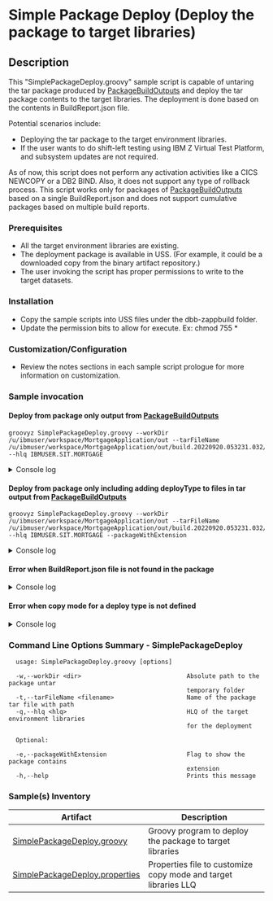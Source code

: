 # Simple Package Deploy (Deploy the package to target libraries)
## Description
This "SimplePackageDeploy.groovy" sample script is capable of untaring the tar package produced by [PackageBuildOutputs](../PackageBuildOutputs/) and deploy the tar package contents to the target libraries. The deployment is done based on the contents in BuildReport.json file.

Potential scenarios include:
* Deploying the tar package to the target environment libraries.
* If the user wants to do shift-left testing using IBM Z Virtual Test Platform, and subsystem updates are not required.

As of now, this script does not perform any activation activities like a CICS NEWCOPY or a DB2 BIND. Also, it does not support any type of rollback process.
This script works only for packages of [PackageBuildOutputs](../PackageBuildOutputs/) based on a single BuildReport.json and does not support cumulative packages based on multiple build reports.

### Prerequisites

* All the target environment libraries are existing.
* The deployment package is available in USS. (For example, it could be a downloaded copy from the binary artifact repository.)
* The user invoking the script has proper permissions to write to the target datasets.

### Installation
* Copy the sample scripts into USS files under the dbb-zappbuild folder.
* Update the permission bits to allow for execute. Ex: chmod 755 *

### Customization/Configuration
* Review the notes sections in each sample script prologue for more information on customization.

### Sample invocation

#### Deploy from package only output from [PackageBuildOutputs](../PackageBuildOutputs/)
```
groovyz SimplePackageDeploy.groovy --workDir /u/ibmuser/workspace/MortgageApplication/out --tarFileName /u/ibmuser/workspace/MortgageApplication/out/build.20220920.053231.032/packageWithoutExtn.tar --hlq IBMUSER.SIT.MORTGAGE
```

<details>
  <summary>Console log</summary>

SimplePackageDeploy console output

```
** SimplePackageDeploy start at 20221111.064802.048
** Created tar file extract directory /u/ibmuser/workspace/MortgageApplication/out/DeployFiles_20221111.064802.048
** Untar file at /u/ibmuser/workspace/MortgageApplication/out/build.20220920.053231.032/packageWithoutExtn.tar.

Package untar done to /u/ibmuser/workspace/MortgageApplication/out/DeployFiles_20221111.064802.048

** Deploying the contents in /u/ibmuser/workspace/MortgageApplication/out/DeployFiles_20221111.064802.048/BuildReport.json

Extracted file /u/ibmuser/workspace/MortgageApplication/out/DeployFiles_20221111.064802.048/IBMUSER.MORT0001.LOAD/EPSMORT is of type MAPLOAD
Copied source file - IBMUSER.MORT0001.LOAD/EPSMORT to Target PDS - IBMUSER.SIT.MORTGAGE.MAPLOAD

Extracted file /u/ibmuser/workspace/MortgageApplication/out/DeployFiles_20221111.064802.048/IBMUSER.MORT0001.LOAD/EPSMLIS is of type MAPLOAD
Copied source file - IBMUSER.MORT0001.LOAD/EPSMLIS to Target PDS - IBMUSER.SIT.MORTGAGE.MAPLOAD

Extracted file /u/ibmuser/workspace/MortgageApplication/out/DeployFiles_20221111.064802.048/IBMUSER.MORT0001.LOAD/EPSCSMRT is of type CICSLOAD
Copied source file - IBMUSER.MORT0001.LOAD/EPSCSMRT to Target PDS - IBMUSER.SIT.MORTGAGE.CICSLOAD

Extracted file /u/ibmuser/workspace/MortgageApplication/out/DeployFiles_20221111.064802.048/IBMUSER.MORT0001.DBRM/EPSCMORT is of type DBRM
Copied source file - IBMUSER.MORT0001.DBRM/EPSCMORT to Target PDS - IBMUSER.SIT.MORTGAGE.DBRM

Extracted file /u/ibmuser/workspace/MortgageApplication/out/DeployFiles_20221111.064802.048/IBMUSER.MORT0001.LOAD/EPSCMORT is of type CICSLOAD
Copied source file - IBMUSER.MORT0001.LOAD/EPSCMORT to Target PDS - IBMUSER.SIT.MORTGAGE.CICSLOAD

Extracted file /u/ibmuser/workspace/MortgageApplication/out/DeployFiles_20221111.064802.048/IBMUSER.MORT0001.LOAD/DATEVAL is of type LOAD
Copied source file - IBMUSER.MORT0001.LOAD/DATEVAL to Target PDS - IBMUSER.SIT.MORTGAGE.LOAD

Extracted file /u/ibmuser/workspace/MortgageApplication/out/DeployFiles_20221111.064802.048/IBMUSER.MORT0001.LOAD/LENPGM is of type LOAD
Copied source file - IBMUSER.MORT0001.LOAD/LENPGM to Target PDS - IBMUSER.SIT.MORTGAGE.LOAD

Cleaning up the temporary folder - /u/ibmuser/workspace/MortgageApplication/out/DeployFiles_20221111.064802.048

** Build finished
```
</details>


#### Deploy from package only including adding deployType to files in tar output from [PackageBuildOutputs](../PackageBuildOutputs/)
```
groovyz SimplePackageDeploy.groovy --workDir /u/ibmuser/workspace/MortgageApplication/out --tarFileName /u/ibmuser/workspace/MortgageApplication/out/build.20220920.053231.032/packageWithExtn.tar --hlq IBMUSER.SIT.MORTGAGE --packageWithExtension
```

<details>
  <summary>Console log</summary>

SimplePackageDeploy console output

```
** SimplePackageDeploy start at 20221111.064958.049
** Created tar file extract directory /u/ibmuser/workspace/MortgageApplication/out/DeployFiles_20221111.064958.049
** Untar file at /u/ibmuser/workspace/MortgageApplication/out/build.20220920.053231.032/packageWithExtn.tar.

Package untar done to /u/ibmuser/workspace/MortgageApplication/out/DeployFiles_20221111.064958.049

** Deploying the contents in /u/ibmuser/workspace/MortgageApplication/out/DeployFiles_20221111.064958.049/BuildReport.json

Extracted file /u/ibmuser/workspace/MortgageApplication/out/DeployFiles_20221111.064958.049/IBMUSER.MORT0001.LOAD/EPSMORT.MAPLOAD is of type MAPLOAD
Copied source file - IBMUSER.MORT0001.LOAD/EPSMORT to Target PDS - IBMUSER.SIT.MORTGAGE.MAPLOAD

Extracted file /u/ibmuser/workspace/MortgageApplication/out/DeployFiles_20221111.064958.049/IBMUSER.MORT0001.LOAD/EPSMLIS.MAPLOAD is of type MAPLOAD
Copied source file - IBMUSER.MORT0001.LOAD/EPSMLIS to Target PDS - IBMUSER.SIT.MORTGAGE.MAPLOAD

Extracted file /u/ibmuser/workspace/MortgageApplication/out/DeployFiles_20221111.064958.049/IBMUSER.MORT0001.LOAD/EPSCSMRT.CICSLOAD is of type CICSLOAD
Copied source file - IBMUSER.MORT0001.LOAD/EPSCSMRT to Target PDS - IBMUSER.SIT.MORTGAGE.CICSLOAD

Extracted file /u/ibmuser/workspace/MortgageApplication/out/DeployFiles_20221111.064958.049/IBMUSER.MORT0001.DBRM/EPSCMORT.DBRM is of type DBRM
Copied source file - IBMUSER.MORT0001.DBRM/EPSCMORT to Target PDS - IBMUSER.SIT.MORTGAGE.DBRM

Extracted file /u/ibmuser/workspace/MortgageApplication/out/DeployFiles_20221111.064958.049/IBMUSER.MORT0001.LOAD/EPSCMORT.CICSLOAD is of type CICSLOAD
Copied source file - IBMUSER.MORT0001.LOAD/EPSCMORT to Target PDS - IBMUSER.SIT.MORTGAGE.CICSLOAD

Extracted file /u/ibmuser/workspace/MortgageApplication/out/DeployFiles_20221111.064958.049/IBMUSER.MORT0001.LOAD/DATEVAL.LOAD is of type LOAD
Copied source file - IBMUSER.MORT0001.LOAD/DATEVAL to Target PDS - IBMUSER.SIT.MORTGAGE.LOAD

Extracted file /u/ibmuser/workspace/MortgageApplication/out/DeployFiles_20221111.064958.049/IBMUSER.MORT0001.LOAD/LENPGM.LOAD is of type LOAD
Copied source file - IBMUSER.MORT0001.LOAD/LENPGM to Target PDS - IBMUSER.SIT.MORTGAGE.LOAD

Cleaning up the temporary folder - /u/ibmuser/workspace/MortgageApplication/out/DeployFiles_20221111.064958.049

** Build finished
```
</details>

#### Error when BuildReport.json file is not found in the package

<details>
  <summary>Console log</summary>

SimplePackageDeploy console output

```
** SimplePackageDeploy start at 20221111.065624.056
** Created tar file extract directory /u/ibmuser/workspace/MortgageApplication/out/DeployFiles_20221111.065624.056
** Untar file at /u/ibmuser/workspace/MortgageApplication/out/multiBuildPackageWithoutExtn.tar.

Package untar done to /u/ibmuser/workspace/MortgageApplication/out/DeployFiles_20221111.065624.056
** Build report data at /u/ibmuser/workspace/MortgageApplication/out/DeployFiles_20221111.065624.056/BuildReport.json not found
** Deployment stopped

Cleaning up the temporary folder - /u/ibmuser/workspace/MortgageApplication/out/DeployFiles_20221111.065624.056

** Build finished
```
</details>


#### Error when copy mode for a deploy type is not defined

<details>
  <summary>Console log</summary>

SimplePackageDeploy console output

```
** SimplePackageDeploy start at 20221111.065252.052
** Created tar file extract directory /u/ibmuser/workspace/MortgageApplication/out/DeployFiles_20221111.065252.052
** Untar file at /u/ibmuser/workspace/MortgageApplication/out/build.20220920.053231.032/packageWithoutExtn.tar.

Package untar done to /u/ibmuser/workspace/MortgageApplication/out/DeployFiles_20221111.065252.052

** Deploying the contents in /u/ibmuser/workspace/MortgageApplication/out/DeployFiles_20221111.065252.052/BuildReport.json

Extracted file /u/ibmuser/workspace/MortgageApplication/out/DeployFiles_20221111.065252.052/IBMUSER.MORT0001.LOAD/EPSMORT is of type MAPLOAD
Copied source file - IBMUSER.MORT0001.LOAD/EPSMORT to Target PDS - IBMUSER.SIT.MORTGAGE.MAPLOAD

Extracted file /u/ibmuser/workspace/MortgageApplication/out/DeployFiles_20221111.065252.052/IBMUSER.MORT0001.LOAD/EPSMLIS is of type MAPLOAD
Copied source file - IBMUSER.MORT0001.LOAD/EPSMLIS to Target PDS - IBMUSER.SIT.MORTGAGE.MAPLOAD

Extracted file /u/ibmuser/workspace/MortgageApplication/out/DeployFiles_20221111.065252.052/IBMUSER.MORT0001.LOAD/EPSCSMRT is of type CICSLOAD
ERROR: DEPLOYMENT FAILED
ERROR: SOURCE FILE NOT DEPLOYED : IBMUSER.MORT0001.LOAD/EPSCSMRT
ERROR: DBB COPY MODE NOT DEFINED FOR DEPLOY TYPE : CICSLOAD


Cleaning up the temporary folder - /u/ibmuser/workspace/MortgageApplication/out/DeployFiles_20221111.065252.052

** Build finished
```
</details>


### Command Line Options Summary - SimplePackageDeploy
```
  usage: SimplePackageDeploy.groovy [options]
 
  -w,--workDir <dir>                             Absolute path to the package untar 
                                                 temporary folder
  -t,--tarFileName <filename>                    Name of the package tar file with path
  -q,--hlq <hlq>                                 HLQ of the target environment libraries 
                                                 for the deployment 
                                                                                                                                          
  Optional:
  
  -e,--packageWithExtension                      Flag to show the package contains 
                                                 extension 
  -h,--help                                      Prints this message
```

### Sample(s) Inventory

Artifact | Description
---------- | ----------------------------------------------------------------------------------------
[SimplePackageDeploy.groovy](SimplePackageDeploy.groovy) | Groovy program to deploy the package to target libraries
[SimplePackageDeploy.properties](SimplePackageDeploy.properties) | Properties file to customize copy mode and target libraries LLQ
